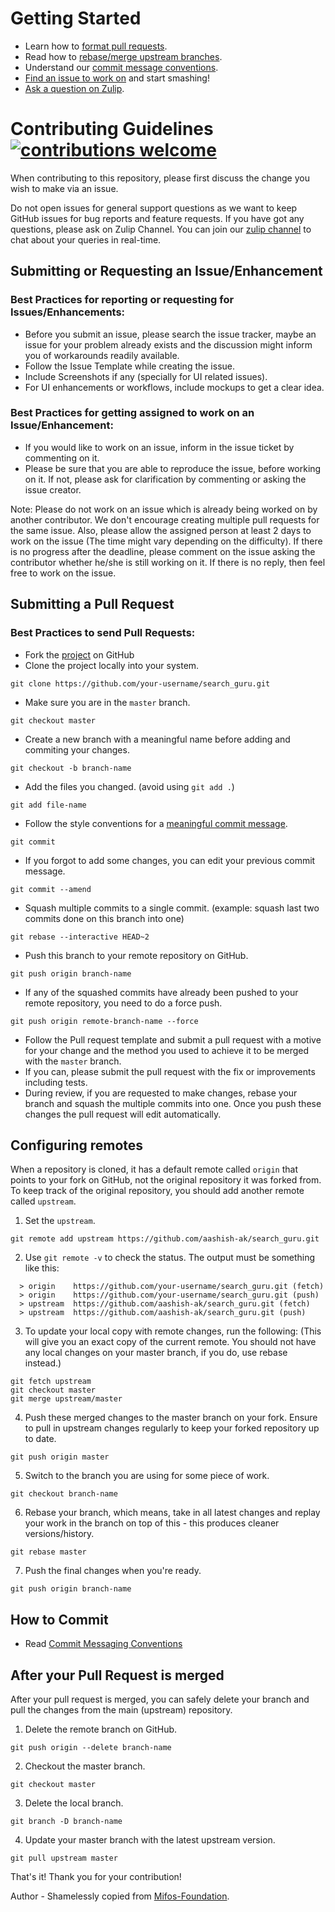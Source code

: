 # Getting Started

- Learn how to [format pull requests](#submitting-a-pull-request).
- Read how to [rebase/merge upstream branches](#configuring-remotes).
- Understand our [commit message conventions](#how-to-commit).
- [Find an issue to work on](https://github.com/aashish-ak/search_guru/issues) and start smashing!
- [Ask a question on Zulip](https://kamandprompt.zulipchat.com/#narrow/stream/174869-Search_Guru).

# Contributing Guidelines [![contributions welcome](https://img.shields.io/badge/contributions-welcome-brightgreen.svg?style=flat)](https://github.com/aashish-ak/search_guru/issues)

When contributing to this repository, please first discuss the change you wish to make via an issue.

Do not open issues for general support questions as we want to keep GitHub issues for bug reports and feature requests. If you have got any questions, please ask on Zulip Channel. You can join our [zulip channel](https://kamandprompt.zulipchat.com/#narrow/stream/174870-search_guru) to chat about your queries in real-time. 


## Submitting or Requesting an Issue/Enhancement

### Best Practices for reporting or requesting for Issues/Enhancements:
  - Before you submit an issue, please search the issue tracker, maybe an issue for your problem already exists and the discussion might inform you of workarounds readily available.
  - Follow the Issue Template while creating the issue.
  - Include Screenshots if any (specially for UI related issues).
  - For UI enhancements or workflows, include mockups to get a clear idea.

### Best Practices for getting assigned to work on an Issue/Enhancement:
- If you would like to work on an issue, inform in the issue ticket by commenting on it.
- Please be sure that you are able to reproduce the issue, before working on it. If not, please ask for clarification by commenting or asking the issue creator.

Note: Please do not work on an issue which is already being worked on by another contributor. We don't encourage creating multiple pull requests for the same issue. Also, please allow the assigned person at least 2 days to work on the issue (The time might vary depending on the difficulty). If there is no progress after the deadline, please comment on the issue asking the contributor whether he/she is still working on it. If there is no reply, then feel free to work on the issue.


## Submitting a Pull Request

### Best Practices to send Pull Requests:
  - Fork the [project](https://github.com/aashish-ak/search_guru) on GitHub
  - Clone the project locally into your system.
``` 
git clone https://github.com/your-username/search_guru.git
```
  - Make sure you are in the `master` branch.
```
git checkout master
```
  - Create a new branch with a meaningful name before adding and commiting your changes.
```
git checkout -b branch-name
```
  - Add the files you changed. (avoid using `git add .`)
```
git add file-name
```
  - Follow the style conventions for a [meaningful commit message](COMMIT_MESSAGE.md).
```
git commit
```
  - If you forgot to add some changes, you can edit your previous commit message.
```
git commit --amend
```
  - Squash multiple commits to a single commit. (example: squash last two commits done on this branch into one)
```
git rebase --interactive HEAD~2 
```
  - Push this branch to your remote repository on GitHub.
```
git push origin branch-name
```
  - If any of the squashed commits have already been pushed to your remote repository, you need to do a force push.
```
git push origin remote-branch-name --force
```
  - Follow the Pull request template and submit a pull request with a motive for your change and the method you used to achieve it to be merged with the `master` branch.
  - If you can, please submit the pull request with the fix or improvements including tests.
  - During review, if you are requested to make changes, rebase your branch and squash the multiple commits into one. Once you push these changes the pull request will edit automatically.


## Configuring remotes
When a repository is cloned, it has a default remote called `origin` that points to your fork on GitHub, not the original repository it was forked from. To keep track of the original repository, you should add another remote called `upstream`.

1. Set the `upstream`.
```
git remote add upstream https://github.com/aashish-ak/search_guru.git
```
2. Use `git remote -v` to check the status. The output must be something like this:
```
  > origin    https://github.com/your-username/search_guru.git (fetch)
  > origin    https://github.com/your-username/search_guru.git (push)
  > upstream  https://github.com/aashish-ak/search_guru.git (fetch)
  > upstream  https://github.com/aashish-ak/search_guru.git (push)
```
3. To update your local copy with remote changes, run the following: (This will give you an exact copy of the current remote. You should not have any local changes on your master branch, if you do, use rebase instead.)
```
git fetch upstream
git checkout master
git merge upstream/master
```
4. Push these merged changes to the master branch on your fork. Ensure to pull in upstream changes regularly to keep your forked repository up to date.
```
git push origin master
```
5. Switch to the branch you are using for some piece of work.
```
git checkout branch-name
```
6. Rebase your branch, which means, take in all latest changes and replay your work in the branch on top of this - this produces cleaner versions/history.
```
git rebase master
```
7. Push the final changes when you're ready.
```
git push origin branch-name
```
## How to Commit
- Read [Commit Messaging Conventions](COMMIT_MESSAGE.md)

## After your Pull Request is merged
After your pull request is merged, you can safely delete your branch and pull the changes from the main (upstream) repository.

1. Delete the remote branch on GitHub.
```
git push origin --delete branch-name
```
2. Checkout the master branch.
```
git checkout master
```
3. Delete the local branch.
```
git branch -D branch-name
```
4. Update your master branch with the latest upstream version.
```
git pull upstream master
```

That's it! Thank you for your contribution!

Author - Shamelessly copied from [Mifos-Foundation](https://github.com/openMF/web-app/blob/master/.github/CONTRIBUTING.md).
